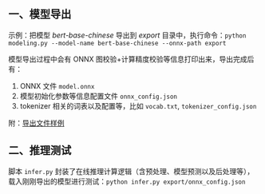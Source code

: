 ## 一、模型导出

示例：把模型 *bert-base-chinese* 导出到 *export* 目录中，执行命令：`python modeling.py --model-name bert-base-chinese --onnx-path export`

模型导出过程中会有 ONNX 图校验+计算精度校验等信息打印出来，导出完成后有：

1. ONNX 文件 `model.onnx`
2. 模型初始化参数等信息配置文件 `onnx_config.json`
3. tokenizer 相关的词表以及配置等，比如 `vocab.txt`, `tokenizer_config.json`

附：[导出文件样例](http://172.31.0.197:8081/export.tar.gz)

## 二、推理测试

脚本 `infer.py` 封装了在线推理计算逻辑（含预处理、模型预测以及后处理等），载入刚刚导出的模型进行测试：`python infer.py export/onnx_config.json`
